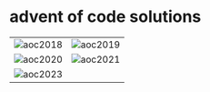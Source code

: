 # advent of code solutions

| | |
|:-------------------------:|:-------------------------:|
| <img alt="aoc2018" src="https://github.com/matveyplevako/adventofcode/assets/24446072/4ba01ae6-7719-4d90-a22f-d65a5d34bf84"> | <img alt="aoc2019" src="https://github.com/matveyplevako/adventofcode/assets/24446072/a3e1779e-c392-4f58-955b-3e2f945ac431"> |
|<img alt="aoc2020" src="https://github.com/matveyplevako/adventofcode/assets/24446072/ed1436c8-85bb-481d-8b18-b3ce7158a664"> | <img alt="aoc2021" src="https://github.com/matveyplevako/adventofcode/assets/24446072/e6383fa0-e7d0-4c82-80d3-5fbf257f732e"> |
|<img alt="aoc2023" src="https://github.com/matveyplevako/adventofcode/assets/24446072/f8f5bc44-4b42-4e75-8116-70bc988f9cde"> | |

